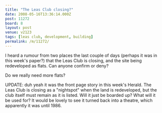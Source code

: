 ```yaml
---
title: "The Leas Club closing?"
date: 2008-05-16T13:36:14.000Z
post: 11272
board: 8
layout: post
venue: v2123
tags: [leas club, development, building]
permalink: /m/11272/
---
```

I heard a rumour from two places the last couple of days (perhaps it was in this week's paper?) that the Leas Club is closing, and the site being redeveloped as flats. Can anyone confirm or deny?

Do we really need more flats?

UPDATE: duh yeah it was the front page story in this week's Herald. The Leas Club is closing as a "nightspot" when the land is redeveloped, but the club itself must remain as it is listed. Will it just be boarded up? What will it be used for? It would be lovely to see it turned back into a theatre, which apparently it was until 1986.
